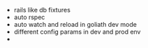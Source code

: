 * rails like db fixtures
* auto rspec
* auto watch and reload in goliath dev mode
* different config params in dev and prod env
* 
